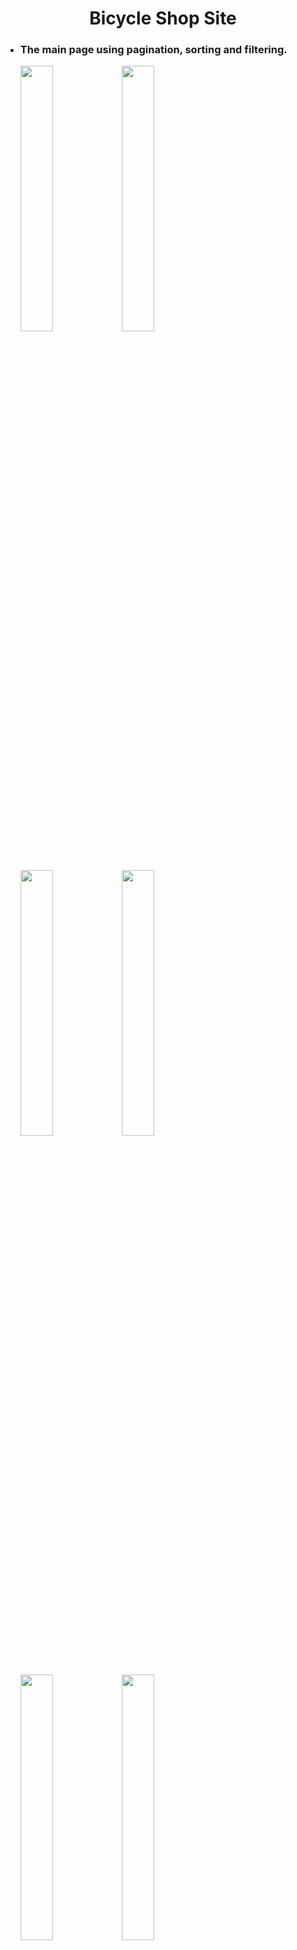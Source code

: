 <h1 align="center">
  Bicycle Shop Site
</h1>
<ul>
  <li>
    <h3>The main page using pagination, sorting and filtering.</h3>
    <p>
      <img src="https://github.com/NotGasaiYuno/my-programming-projects/blob/main/Attachments/3.png" width="33%" />
      <img src="https://github.com/NotGasaiYuno/my-programming-projects/blob/main/Attachments/2.png" width="33%" />
      <img src="https://github.com/NotGasaiYuno/my-programming-projects/blob/main/Attachments/14.png" width="33%" />
      <img src="https://github.com/NotGasaiYuno/my-programming-projects/blob/main/Attachments/14.png" width="33%" />
      <img src="https://github.com/NotGasaiYuno/my-programming-projects/blob/main/Attachments/15.png" width="33%" />
      <img src="https://github.com/NotGasaiYuno/my-programming-projects/blob/main/Attachments/4.png" width="33%" />
    </p>
  </li>
  <li>
    <h3>Log in, Sign up, Passwor recovery pages.</h3>
    <p>
      <img src="https://github.com/NotGasaiYuno/my-programming-projects/blob/main/Attachments/6.png" width="33%" />
      <img src="https://github.com/NotGasaiYuno/my-programming-projects/blob/main/Attachments/5.png" width="33%" />
      <img src="https://github.com/NotGasaiYuno/my-programming-projects/blob/main/Attachments/16.png" width="33%" />
    </p>
  </li>
  <li>
    <h3>Shopping cart page, Purchasing.</h3>
    <p>
      <img src="https://github.com/NotGasaiYuno/my-programming-projects/blob/main/Attachments/9.png" width="24.75%" />
      <img src="https://github.com/NotGasaiYuno/my-programming-projects/blob/main/Attachments/11.png" width="24.75%" />
      <img src="https://github.com/NotGasaiYuno/my-programming-projects/blob/main/Attachments/12.png" width="24%.75" />
      <img src="https://github.com/NotGasaiYuno/my-programming-projects/blob/main/Attachments/13.png" width="24%.75" />
    </p>
  </li>
  <li>
    <h3>Good information with slideshow component.</h3>
    <p>
      <img src="https://github.com/NotGasaiYuno/my-programming-projects/blob/main/Attachments/7.png" width="49.5%" />
      <img src="https://github.com/NotGasaiYuno/my-programming-projects/blob/main/Attachments/10.png" width="49.5%"/>
    </p>
  </li>
</ul>
